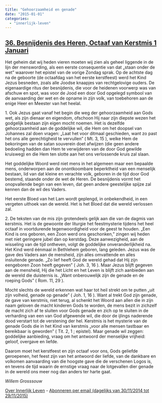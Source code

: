 ```yaml
---
title: "Gehoorzaamheid en genade"
date: "2015-01-01"
categories: 
  - "innerlijk-leven"
---
```


## [36\. Besnijdenis des Heren, Octaaf van Kerstmis 1 Januari](http://ift.tt/1zy384X)

Het geheim dat wij heden vieren moeten wij zien als geheel liggende in de lijn der menswording, als een eerste consequentie van dat „staan onder de wet” waarover het epistel van de vorige Zondag sprak. Op de achtste dag na de geboorte (de octaafdag van het eerste kerstfeest) werd het Kind Jezus besneden, zoals alle Joodse knaapjes van rechtgelovige ouders. De eigenaardige ritus der besnijdenis, die voor de heidenen voorwerp was van afschuw en spot, was voor de Jood een door God opgelegd symbool van de aanvaarding der wet en de opname in zijn volk, van toebehoren aan de enige Heer en Meester van het heelal.

1\. Ook Jezus gaat vanaf het begin die weg der gehoorzaamheid aan Gods wet, als zijn dienaar en eigendom, ofschoon Hij naar zijn diepste wezen het godgelijk bestaan zijn eigen mocht noemen. Het is dezelfde gehoorzaamheid aan de goddelijke wil, die Hem om het doopsel van Johannes zal doen vragen: „Laat het voor ditmaal geschieden, want zo past het ons alle gerechtigheid te vervullen” ( Mt. 3, 15 ), welke Hem de bekoringen van de satan souverein doet afwijzen (die geen andere bedoeling hadden dan Hem te verwijderen van de door God gewilde kruisweg) en die Hem ten slotte aan het ons verlossende kruis zal slaan.

Het goddelijke Woord werd niet mens in het algemeen maar een bepaalde mens, onderworpen aan de onontkoombare beperktheid van een menselijk bestaan, lid van dat kleine en verachte volk, geboren in de tijd door God bestemd, staande onder de wet de Heren. De besnijdenis vormt het onopvallende begin van een leven, dat geen andere geestelijke spijze zal kennen dan de wil des Vaders.

Het eerste Bloed van het Lam wordt geplengd, in onbekendheid, in een vergeten uithoek van de wereld. Het is het Bloed dat die wereld verlossen zal.

2\. De teksten van de mis zijn grotendeels gelijk aan die van de dagmis van kerstmis. Het is de gewoonte der liturgie het feestmysterie tijdens het heel octaaf in voortdurende tegenwoordigheid voor de geest te houden. „Een Kind is ons geboren, een Zoon werd ons geschonken,” zingen wij heden met niet geringere jubel dan op kerstdag. Deze aanwezigheid, aan de wisseling van de tijd ontheven, volgt de goddelijke onveranderlijkheid na. Het Kind werd éénmaal in Bethlehem geboren, lang geleden. Jezus was de gave des Vaders aan de mensheid, zijn alles omvattende en alles insluitende genade. „Zo lief heeft God de wereld gehad dat Hij zijn eengeboren Zoon heeft gegeven” ( Joh. 3, 16 ). Maar Jezus blijft gegeven aan de mensheid, Hij die het Licht en het Leven is blijft zich aanbieden aan de wereld die duisternis is. „Want onberouwelijk zijn de genade en de roeping Gods” ( Rom. 11, 29 ).

Mocht slechts de wereld erkennen wat haar tot heil strekt om te putten „uit zijn volheid, genade op genade” ( Joh. 1, 16 ). Want al trekt God zijn genade, de gave van kerstmis, niet terug, al schenkt het Woord aan allen die in zijn naam geloven de macht kinderen Gods te worden, de mens bezit in zichzelf de macht zich af te sluiten voor Gods genade en zich op te sluiten in de verharding van een van God afgewende wil, die door de ijlings naderende dood verstart tot de verstening der hel. Kerstmis is het mysterie van de genade Gods die in het Kind van kerstmis „voor alle mensen tastbaar en bereikbaar is geworden” ( Tit. 2, 1 ; epistel). Maar genade wil zeggen: goddelijke aanbieding, vraag om het antwoord der menselijke vrijheid: geloof, overgave en liefde.

Daarom moet het kerstfeest en zijn octaaf voor ons, Gods geliefde geroepenen, het feest zijn van het antwoord der liefde, van de dankbare en volkomen aanvaarding van die hoogste gave die de verschenen Logos is, en tevens de tijd waarin de ernstige vraag naar de lotgevallen dier genade in de wereld ons meer nog dan anders ter harte gaat.

_Willem Grosssouw_

[Over Innerlijk Leven](http://ift.tt/1y6X5mY) - [Abonneren per email (dagelijks van 30/11/2014 tot 29/11/2015)](http://eepurl.com/9P3DT)
